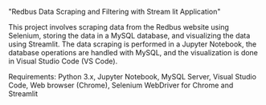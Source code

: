 
"Redbus Data Scraping and Filtering with Stream lit Application"

This project involves scraping data from the Redbus website using Selenium, storing the data in a MySQL database, and visualizing the data using Streamlit. The data scraping is performed in a Jupyter Notebook, the database operations are handled with MySQL, and the visualization is done in Visual Studio Code (VS Code).

Requirements:
Python 3.x,
Jupyter Notebook,
MySQL Server,
Visual Studio Code,
Web browser (Chrome),
Selenium WebDriver for Chrome and
Streamlit


